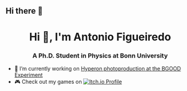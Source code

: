 ## Hi there 👋

<!--
**AntonioFigueiredo/AntonioFigueiredo** is a ✨ _special_ ✨ repository because its `README.md` (this file) appears on your GitHub profile.

Here are some ideas to get you started:

- 🔭 I’m currently working on ...
- 🌱 I’m currently learning ...
- 👯 I’m looking to collaborate on ...
- 🤔 I’m looking for help with ...
- 💬 Ask me about ...
- 📫 How to reach me: ...
- 😄 Pronouns: ...
- ⚡ Fun fact: ...
-->

<h1 align="center">Hi 👋, I'm Antonio Figueiredo</h1>
<h3 align="center">A Ph.D. Student in Physics at Bonn University</h3>

- 🔭 I’m currently working on [Hyperon photoproduction at the BGOOD Experiment](https://www.pi.uni-bonn.de/bgood/en)
- 🎮 Check out my games on <a href="https://drw4ts0n.itch.io" target="_blank">
    <img src="https://img.shields.io/badge/itch.io-FA5C5C?style=for-the-badge&logo=itch.io&logoColor=white" alt="Itch.io Profile"/>
  </a>
